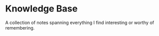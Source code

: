 # Knowledge Base
A collection of notes spanning everything I find interesting or worthy of remembering.
